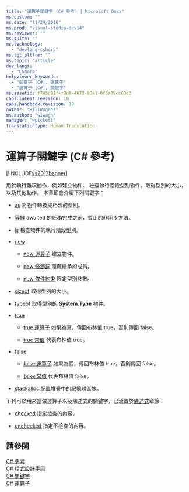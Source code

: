 ```yaml
---
title: "運算子關鍵字 (C# 參考) | Microsoft Docs"
ms.custom: ""
ms.date: "11/24/2016"
ms.prod: "visual-studio-dev14"
ms.reviewer: ""
ms.suite: ""
ms.technology: 
  - "devlang-csharp"
ms.tgt_pltfrm: ""
ms.topic: "article"
dev_langs: 
  - "CSharp"
helpviewer_keywords: 
  - "關鍵字 [C#], 運算子"
  - "運算子 [C#], 關鍵字"
ms.assetid: f745c81f-f8d8-4673-86a1-0f3a85cc63c3
caps.latest.revision: 10
caps.handback.revision: 10
author: "BillWagner"
ms.author: "wiwagn"
manager: "wpickett"
translationtype: Human Translation
---
```

# 運算子關鍵字 (C# 參考)
[!INCLUDE[vs2017banner](../../../csharp/includes/vs2017banner.md)]

用於執行雜項動作，例如建立物件、 檢查執行階段型別物件，取得型別的大小，以及其他動作。  本章節會介紹下列關鍵字：  
  
-   [as](../../../csharp/language-reference/keywords/as.md) 將物件轉換成相容的型別。  
  
-   [等候](../../../csharp/language-reference/keywords/await.md) awaited 的任務完成之前，暫止的非同步方法。  
  
-   [is](../../../csharp/language-reference/keywords/is.md) 檢查物件的執行階段型別。  
  
-   [new](../../../csharp/language-reference/keywords/new.md)  
  
    -   [new 運算子](../../../csharp/language-reference/keywords/new-operator.md) 建立物件。  
  
    -   [new 修飾詞](../../../csharp/language-reference/keywords/new-modifier.md) 隱藏繼承的成員。  
  
    -   [new 條件約束](../../../csharp/language-reference/keywords/new-constraint.md) 限定型別參數。  
  
-   [sizeof](../../../csharp/language-reference/keywords/sizeof.md) 取得型別的大小。  
  
-   [typeof](../../../csharp/language-reference/keywords/typeof.md) 取得型別的 **System.Type** 物件。  
  
-   [true](../../../csharp/language-reference/keywords/true.md)  
  
    -   [true 運算子](../../../csharp/language-reference/keywords/true-operator.md) 如果為真，傳回布林值 true，否則傳回 false。  
  
    -   [true 常值](../../../csharp/language-reference/keywords/true-literal.md) 代表布林值 true。  
  
-   [false](../../../csharp/language-reference/keywords/false.md)  
  
    -   [false 運算子](../../../csharp/language-reference/keywords/false-operator.md) 如果為假，傳回布林值 true，否則傳回 false。  
  
    -   [false 常值](../../../csharp/language-reference/keywords/false-literal.md) 代表布林值 false。  
  
-   [stackalloc](../../../csharp/language-reference/keywords/stackalloc.md) 配置堆疊中的記憶體區塊。  
  
 下列可以用來當做運算子以及陳述式的關鍵字，已涵蓋於[陳述式](../../../csharp/language-reference/keywords/statement-keywords.md)章節：  
  
-   [checked](../../../csharp/language-reference/keywords/checked.md) 指定檢查的內容。  
  
-   [unchecked](../../../csharp/language-reference/keywords/unchecked.md) 指定不檢查的內容。  
  
## 請參閱  
 [C\# 參考](../../../csharp/language-reference/index.md)   
 [C\# 程式設計手冊](../../../csharp/programming-guide/index.md)   
 [C\# 關鍵字](../../../csharp/language-reference/keywords/index.md)   
 [C\# 運算子](../../../csharp/language-reference/operators/index.md)